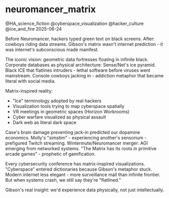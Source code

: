 # neuromancer_matrix
@HA_science_fiction @cyberspace_visualization @hacker_culture @ice_and_fire
2025-06-24

Before Neuromancer, hackers typed green text on black screens. After: cowboys riding data streams.
Gibson's matrix wasn't internet prediction - it was internet's subconscious made manifest.

The iconic vision: geometric data fortresses floating in infinite black.
Corporate databases as physical architecture: Sense/Net's ice pyramid.
Black ICE that flatlines intruders - lethal software before viruses went mainstream.
Console cowboys jacking in - addiction metaphor that became literal with social media.

Matrix-inspired reality:
- "Ice" terminology adopted by real hackers
- Visualization tools trying to map cyberspace spatially
- VR meetings in geometric spaces (Horizon Workrooms)
- Cyber warfare visualized as physical assault
- Dark web as literal dark space

Case's brain damage preventing jack-in predicted our dopamine economics.
Molly's "simstim" - experiencing another's sensorium - prefigured Twitch streaming.
Wintermute/Neuromancer merger: AGI emerging from networked systems.
"The Matrix has its roots in primitive arcade games" - prophetic of gamification.

Every cybersecurity conference has matrix-inspired visualizations.
"Cyberspace" entered dictionaries because Gibson's metaphor stuck.
Modern internet less elegant - more surveillance mall than infinite frontier.
But when systems crash, we still say they're "flatlined."

Gibson's real insight: we'd experience data physically, not just intellectually.